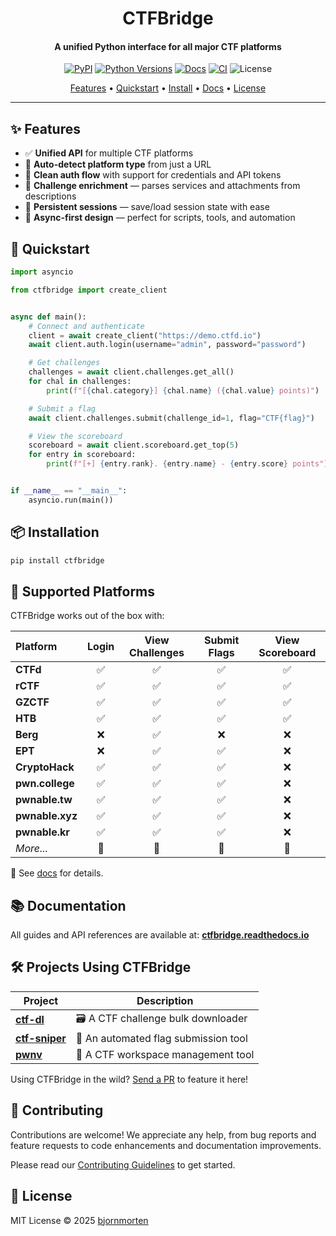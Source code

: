 <h1 align="center">
  CTFBridge
</h1>

<h4 align="center">A unified Python interface for all major CTF platforms </h4>

<p align="center">
  <a href="https://pypi.org/project/ctfbridge/"><img src="https://img.shields.io/pypi/v/ctfbridge" alt="PyPI"></a>
  <a href="https://pypi.org/project/ctfbridge/"><img src="https://img.shields.io/pypi/pyversions/ctfbridge" alt="Python Versions"></a>
  <a href="https://ctfbridge.readthedocs.io"><img src="https://img.shields.io/badge/docs-readthedocs-blue.svg" alt="Docs"></a>
  <a href="https://github.com/bjornmorten/ctfbridge/actions/workflows/ci.yml"><img src="https://github.com/bjornmorten/ctfbridge/actions/workflows/ci.yml/badge.svg" alt="CI"></a>
  <img src="https://img.shields.io/github/license/bjornmorten/ctfbridge" alt="License">
</p>

<p align="center">
  <a href="#-features">Features</a> •
  <a href="#-quickstart">Quickstart</a> •
  <a href="#-installation">Install</a> •
  <a href="#-documentation">Docs</a> •
  <a href="#-license">License</a>
</p>

---

## ✨ Features

- ✅ **Unified API** for multiple CTF platforms
- 🧠 **Auto-detect platform type** from just a URL
- 🔐 **Clean auth flow** with support for credentials and API tokens
- 🧩 **Challenge enrichment** — parses services and attachments from descriptions
- 🔄 **Persistent sessions** — save/load session state with ease
- 🤖 **Async-first design** — perfect for scripts, tools, and automation

## 🚀 Quickstart

<!-- QUICKSTART_START -->
```python
import asyncio

from ctfbridge import create_client


async def main():
    # Connect and authenticate
    client = await create_client("https://demo.ctfd.io")
    await client.auth.login(username="admin", password="password")

    # Get challenges
    challenges = await client.challenges.get_all()
    for chal in challenges:
        print(f"[{chal.category}] {chal.name} ({chal.value} points)")

    # Submit a flag
    await client.challenges.submit(challenge_id=1, flag="CTF{flag}")

    # View the scoreboard
    scoreboard = await client.scoreboard.get_top(5)
    for entry in scoreboard:
        print(f"[+] {entry.rank}. {entry.name} - {entry.score} points")


if __name__ == "__main__":
    asyncio.run(main())
```
<!-- QUICKSTART_END -->

## 📦 Installation

```bash
pip install ctfbridge
```

## 🧩 Supported Platforms

CTFBridge works out of the box with:

<!-- PLATFORMS_TABLE_START -->
| Platform | Login | View Challenges | Submit Flags | View Scoreboard |
| :--- | :---: | :---: | :---: | :---: |
| **CTFd** | ✅ | ✅ | ✅ | ✅ |
| **rCTF** | ✅ | ✅ | ✅ | ✅ |
| **GZCTF** | ✅ | ✅ | ✅ | ✅ |
| **HTB** | ✅ | ✅ | ✅ | ✅ |
| **Berg** | ❌ | ✅ | ❌ | ❌ |
| **EPT** | ❌ | ✅ | ✅ | ❌ |
| **CryptoHack** | ✅ | ✅ | ✅ | ❌ |
| **pwn.college** | ✅ | ✅ | ✅ | ❌ |
| **pwnable.tw** | ✅ | ✅ | ✅ | ❌ |
| **pwnable.xyz** | ✅ | ✅ | ✅ | ❌ |
| **pwnable.kr** | ✅ | ✅ | ✅ | ❌ |
|_More..._|🚧|🚧|🚧|🚧|
<!-- PLATFORMS_TABLE_END -->

📖 See [docs](https://ctfbridge.readthedocs.io/latest/getting-started/platforms/) for details.

## 📚 Documentation

All guides and API references are available at: **[ctfbridge.readthedocs.io](https://ctfbridge.readthedocs.io/)**

## 🛠️ Projects Using CTFBridge

| Project | Description |
|---------|-------------|
| [**ctf-dl**](https://github.com/bjornmorten/ctf-dl) | 🗃️ A CTF challenge bulk downloader |
| [**ctf-sniper**](https://github.com/bjornmorten/ctf-sniper) | 🎯 An automated flag submission tool |
| [**pwnv**](https://github.com/CarixoHD/pwnv) | 🧠 A CTF workspace management tool |

Using CTFBridge in the wild? [Send a PR](https://github.com/bjornmorten/ctfbridge/edit/main/README.md) to feature it here!

## 🤝 Contributing

Contributions are welcome! We appreciate any help, from bug reports and feature requests to code enhancements and documentation improvements.

Please read our [Contributing Guidelines](CONTRIBUTING.md) to get started.

## 📄 License

MIT License © 2025 [bjornmorten](https://github.com/bjornmorten)
